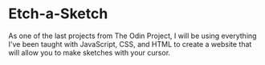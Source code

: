 # Etch-a-Sketch

As one of the last projects from The Odin Project, I will be using everything I've been taught with JavaScript, CSS, and HTML to create a website that will allow you to make sketches with your cursor.